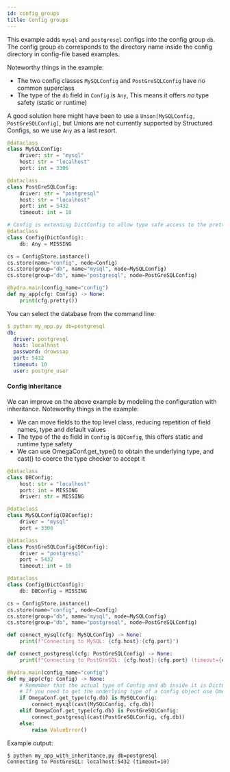 ```yaml
---
id: config_groups
title: Config groups
---
```


This example adds `mysql` and `postgresql` configs into the config group `db`.
The config group `db` corresponds to the directory name inside the config directory in config-file based examples.

Noteworthy things in the example:
 - The two config classes `MySQLConfig` and `PostGreSQLConfig` have no common superclass
 - The type of the `db` field in `Config` is `Any`, This means it offers *no* type safety (static or runtime)

A good solution here might have been to use a `Union[MySQLConfig, PostGreSQLConfig]`, but Unions are not currently
supported by Structured Configs, so we use `Any` as a last resort.

```python
@dataclass
class MySQLConfig:
    driver: str = "mysql"
    host: str = "localhost"
    port: int = 3306

@dataclass
class PostGreSQLConfig:
    driver: str = "postgresql"
    host: str = "localhost"
    port: int = 5432
    timeout: int = 10

# Config is extending DictConfig to allow type safe access to the pretty() function below
@dataclass
class Config(DictConfig):
    db: Any = MISSING

cs = ConfigStore.instance()
cs.store(name="config", node=Config)
cs.store(group="db", name="mysql", node=MySQLConfig)
cs.store(group="db", name="postgresql", node=PostGreSQLConfig)

@hydra.main(config_name="config")
def my_app(cfg: Config) -> None:
    print(cfg.pretty())
```
You can select the database from the command line:
```yaml
$ python my_app.py db=postgresql
db:
  driver: postgresql
  host: localhost
  password: drowssap
  port: 5432
  timeout: 10
  user: postgre_user
```

#### Config inheritance
We can improve on the above example by modeling the configuration with inheritance.
Noteworthy things in the example:
- We can move fields to the top level class, reducing repetition of field names, type and default values
- The type of the `db` field in `Config` is `DBConfig`, this offers static and runtime type safety 
- We can use OmegaConf.get_type() to obtain the underlying type, and cast() to coerce the type checker to accept it

```python
@dataclass
class DBConfig:
    host: str = "localhost"
    port: int = MISSING
    driver: str = MISSING

@dataclass
class MySQLConfig(DBConfig):
    driver = "mysql"
    port = 3306

@dataclass
class PostGreSQLConfig(DBConfig):
    driver = "postgresql"
    port = 5432
    timeout: int = 10

@dataclass
class Config(DictConfig):
    db: DBConfig = MISSING

cs = ConfigStore.instance()
cs.store(name="config", node=Config)
cs.store(group="db", name="mysql", node=MySQLConfig)
cs.store(group="db", name="postgresql", node=PostGreSQLConfig)

def connect_mysql(cfg: MySQLConfig) -> None:
    print(f"Connecting to MySQL: {cfg.host}:{cfg.port}")

def connect_postgresql(cfg: PostGreSQLConfig) -> None:
    print(f"Connecting to PostGreSQL: {cfg.host}:{cfg.port} (timeout={cfg.timeout})")

@hydra.main(config_name="config")
def my_app(cfg: Config) -> None:
    # Remember that the actual type of Config and db inside it is DictConfig.
    # If you need to get the underlying type of a config object use OmegaConf.get_type:
    if OmegaConf.get_type(cfg.db) is MySQLConfig:
        connect_mysql(cast(MySQLConfig, cfg.db))
    elif OmegaConf.get_type(cfg.db) is PostGreSQLConfig:
        connect_postgresql(cast(PostGreSQLConfig, cfg.db))
    else:
        raise ValueError()
```

Example output:
```
$ python my_app_with_inheritance.py db=postgresql
Connecting to PostGreSQL: localhost:5432 (timeout=10)
```